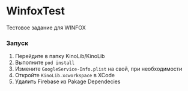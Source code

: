 # WinfoxTest
Тестовое задание для WINFOX

### Запуск
1. Перейдите в папку KinoLib/KinoLib
2. Выполните ```pod install```
3. Измените ```GoogleService-Info.plist``` на свой, при необходимости
4. Откройте ```KinoLib.xcworkspace``` в XCode
5. Удалить Firebase из Pakage Dependecies
